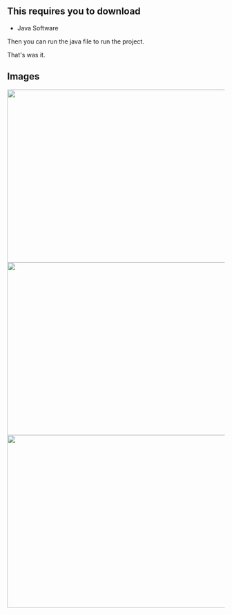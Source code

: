 ## This requires you to download

- Java Software

Then you can run the java file to run the project.

That's was it.

## Images

<img src = "https://github.com/surajmapari/projects/blob/main/Number%20Guessing%20Game/Screenshot%20(576).png" width="600" height = "400" >

<img src = "https://github.com/surajmapari/projects/blob/main/Number%20Guessing%20Game/Screenshot%20(577).png" width="600" height = "400" >

<img src = "https://github.com/surajmapari/projects/blob/main/Number%20Guessing%20Game/Screenshot%20(579).png" width="600" height = "400" >

